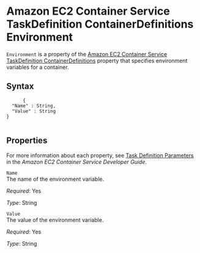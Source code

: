 Amazon EC2 Container Service TaskDefinition ContainerDefinitions Environment
============================================================================

`Environment` is a property of the [Amazon EC2 Container Service TaskDefinition ContainerDefinitions](aws-properties-ecs-taskdefinition-containerdefinitions.html "Amazon EC2 Container Service TaskDefinition ContainerDefinitions") property that specifies environment variables for a container.

Syntax
------

``` {.programlisting}
      {
  "Name" : String,
  "Value" : String 
}
    
```

Properties
----------

For more information about each property, see [Task Definition Parameters](http://docs.aws.amazon.com/AmazonECS/latest/developerguide//task_definition_parameters.html) in the *Amazon EC2 Container Service Developer Guide*.

 `Name`   
The name of the environment variable.

*Required*: Yes

*Type*: String

 `Value`   
The value of the environment variable.

*Required*: Yes

*Type*: String


